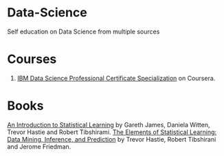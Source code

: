 # Data-Science
Self education on Data Science from multiple sources

# Courses

1. [IBM Data Science Professional Certificate Specialization](https://www.coursera.org/specializations/ibm-data-science-professional-certificate) on Coursera. 

# Books

[An Introduction to Statistical Learning](https://www-bcf.usc.edu/~gareth/ISL/) by Gareth James, Daniela Witten, Trevor Hastie and Robert Tibshirami.
[The Elements of Statistical Learning: Data Mining, Inference, and Prediction](http://web.stanford.edu/~hastie/ElemStatLearn/) by Trevor Hastie, Robert Tibshirani and Jerome Friedman.
